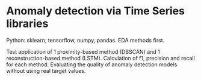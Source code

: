# Anomaly detection via Time Series libraries
Python: sklearn, tensorflow, numpy, pandas. EDA methods first.

Test application of 1 proximity-based method (DBSCAN) and 1 reconstruction-based method (LSTM).
Calculation of f1, precision and recall for each method. Evaluating the quality of anomaly detection models without using real target values.
